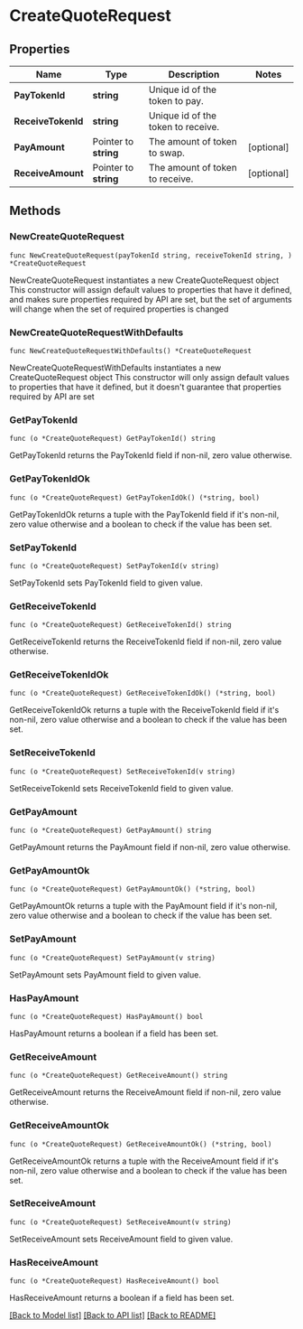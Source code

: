 # CreateQuoteRequest

## Properties

Name | Type | Description | Notes
------------ | ------------- | ------------- | -------------
**PayTokenId** | **string** | Unique id of the token to pay. | 
**ReceiveTokenId** | **string** | Unique id of the token to receive. | 
**PayAmount** | Pointer to **string** | The amount of token to swap. | [optional] 
**ReceiveAmount** | Pointer to **string** | The amount of token to receive. | [optional] 

## Methods

### NewCreateQuoteRequest

`func NewCreateQuoteRequest(payTokenId string, receiveTokenId string, ) *CreateQuoteRequest`

NewCreateQuoteRequest instantiates a new CreateQuoteRequest object
This constructor will assign default values to properties that have it defined,
and makes sure properties required by API are set, but the set of arguments
will change when the set of required properties is changed

### NewCreateQuoteRequestWithDefaults

`func NewCreateQuoteRequestWithDefaults() *CreateQuoteRequest`

NewCreateQuoteRequestWithDefaults instantiates a new CreateQuoteRequest object
This constructor will only assign default values to properties that have it defined,
but it doesn't guarantee that properties required by API are set

### GetPayTokenId

`func (o *CreateQuoteRequest) GetPayTokenId() string`

GetPayTokenId returns the PayTokenId field if non-nil, zero value otherwise.

### GetPayTokenIdOk

`func (o *CreateQuoteRequest) GetPayTokenIdOk() (*string, bool)`

GetPayTokenIdOk returns a tuple with the PayTokenId field if it's non-nil, zero value otherwise
and a boolean to check if the value has been set.

### SetPayTokenId

`func (o *CreateQuoteRequest) SetPayTokenId(v string)`

SetPayTokenId sets PayTokenId field to given value.


### GetReceiveTokenId

`func (o *CreateQuoteRequest) GetReceiveTokenId() string`

GetReceiveTokenId returns the ReceiveTokenId field if non-nil, zero value otherwise.

### GetReceiveTokenIdOk

`func (o *CreateQuoteRequest) GetReceiveTokenIdOk() (*string, bool)`

GetReceiveTokenIdOk returns a tuple with the ReceiveTokenId field if it's non-nil, zero value otherwise
and a boolean to check if the value has been set.

### SetReceiveTokenId

`func (o *CreateQuoteRequest) SetReceiveTokenId(v string)`

SetReceiveTokenId sets ReceiveTokenId field to given value.


### GetPayAmount

`func (o *CreateQuoteRequest) GetPayAmount() string`

GetPayAmount returns the PayAmount field if non-nil, zero value otherwise.

### GetPayAmountOk

`func (o *CreateQuoteRequest) GetPayAmountOk() (*string, bool)`

GetPayAmountOk returns a tuple with the PayAmount field if it's non-nil, zero value otherwise
and a boolean to check if the value has been set.

### SetPayAmount

`func (o *CreateQuoteRequest) SetPayAmount(v string)`

SetPayAmount sets PayAmount field to given value.

### HasPayAmount

`func (o *CreateQuoteRequest) HasPayAmount() bool`

HasPayAmount returns a boolean if a field has been set.

### GetReceiveAmount

`func (o *CreateQuoteRequest) GetReceiveAmount() string`

GetReceiveAmount returns the ReceiveAmount field if non-nil, zero value otherwise.

### GetReceiveAmountOk

`func (o *CreateQuoteRequest) GetReceiveAmountOk() (*string, bool)`

GetReceiveAmountOk returns a tuple with the ReceiveAmount field if it's non-nil, zero value otherwise
and a boolean to check if the value has been set.

### SetReceiveAmount

`func (o *CreateQuoteRequest) SetReceiveAmount(v string)`

SetReceiveAmount sets ReceiveAmount field to given value.

### HasReceiveAmount

`func (o *CreateQuoteRequest) HasReceiveAmount() bool`

HasReceiveAmount returns a boolean if a field has been set.


[[Back to Model list]](../README.md#documentation-for-models) [[Back to API list]](../README.md#documentation-for-api-endpoints) [[Back to README]](../README.md)



